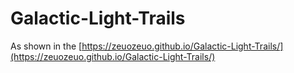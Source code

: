 # Galactic-Light-Trails

As shown in the [https://zeuozeuo.github.io/Galactic-Light-Trails/](https://zeuozeuo.github.io/Galactic-Light-Trails/)
